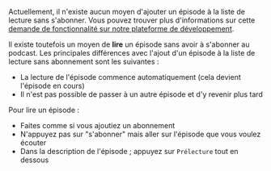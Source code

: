 Actuellement, il n'existe aucun moyen d'ajouter un épisode à la liste de lecture
sans s'abonner. Vous pouvez trouver plus d'informations sur cette [demande de
fonctionnalité sur notre plateforme de
développement](https://github.com/AntennaPod/AntennaPod/issues/4710).

Il existe toutefois un moyen de **lire** un épisode sans avoir à s'abonner au
podcast. Les principales différences avec l'ajout d'un épisode à la liste de
lecture sans abonnement sont les suivantes :

- La lecture de l'épisode commence automatiquement (cela devient l'épisode en
cours)
- Il n'est pas possible de passer à un autre épisode et d'y revenir plus tard

Pour lire un épisode :

- Faites comme si vous ajoutiez un abonnement
- N'appuyez pas sur "s'abonner" mais aller sur l'épisode que vous voulez écouter
- Dans la description de l'épisode ; appuyez sur `Prélecture` tout en dessous

